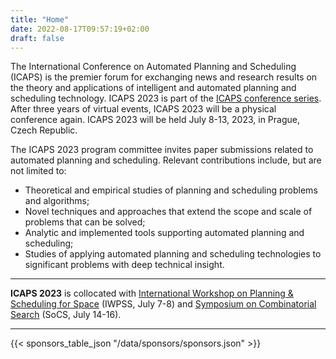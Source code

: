 ```yaml
---
title: "Home"
date: 2022-08-17T09:57:19+02:00
draft: false
---
```


The International Conference on Automated Planning and Scheduling (ICAPS) is the premier forum for exchanging news and research results on the theory and applications of intelligent and automated planning and scheduling technology. ICAPS 2023 is part of the [ICAPS conference series](https://www.icaps-conference.org/conference-series/). After three years of virtual events, ICAPS 2023 will be a physical conference again. ICAPS 2023 will be held July 8-13, 2023, in Prague, Czech Republic.

The ICAPS 2023 program committee invites paper submissions related to automated planning and scheduling. Relevant contributions include, but are not limited to:

- Theoretical and empirical studies of planning and scheduling problems and algorithms;
- Novel techniques and approaches that extend the scope and scale of problems that can be solved;
- Analytic and implemented tools supporting automated planning and scheduling; 
- Studies of applying automated planning and scheduling technologies to significant problems with deep technical insight.

---

**ICAPS 2023** is collocated with [International Workshop on Planning & Scheduling for Space](https://sites.google.com/view/iwpss2023) (IWPSS, July 7-8) and [Symposium on Combinatorial Search](https://socs23.search-conference.org) (SoCS, July 14-16).

---

{{< sponsors_table_json "/data/sponsors/sponsors.json" >}}

